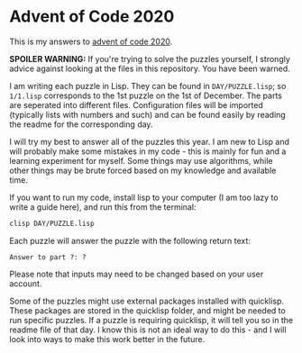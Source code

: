# Advent of Code 2020
This is my answers to [advent of code 2020](https://adventofcode.com/2020).

**SPOILER WARNING:** If you're trying to solve the puzzles yourself, I strongly advice against looking at the files in this repository. You have been warned.

I am writing each puzzle in Lisp. They can be found in `DAY/PUZZLE.lisp`; so `1/1.lisp` corresponds to the 1st puzzle on the 1st of December. The parts are seperated into different files. Configuration files will be imported (typically lists with numbers and such) and can be found easily by reading the readme for the corresponding day.

I will try my best to answer all of the puzzles this year. I am new to Lisp and will probably make some mistakes in my code - this is mainly for fun and a learning experiment for myself. Some things may use algorithms, while other things may be brute forced based on my knowledge and available time.

If you want to run my code, install lisp to your computer (I am too lazy to write a guide here), and run this from the terminal:
```bash
clisp DAY/PUZZLE.lisp
```

Each puzzle will answer the puzzle with the following return text:
```
Answer to part ?: ? 
```

Please note that inputs may need to be changed based on your user account.

Some of the puzzles might use external packages installed with quicklisp. These packages are stored in the quicklisp folder, and might be needed to run specific puzzles. If a puzzle is requiring quicklisp, it will tell you so in the readme file of that day. I know this is not an ideal way to do this - and I will look into ways to make this work better in the future.